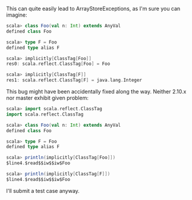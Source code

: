 This can quite easily lead to ArrayStoreExceptions, as I'm sure you can imagine:

```scala
scala> class Foo(val n: Int) extends AnyVal
defined class Foo

scala> type F = Foo
defined type alias F

scala> implicitly[ClassTag[Foo]]
res0: scala.reflect.ClassTag[Foo] = Foo

scala> implicitly[ClassTag[F]]
res1: scala.reflect.ClassTag[F] = java.lang.Integer
```
This bug might have been accidentally fixed along the way. Neither 2.10.x nor master exhibit given problem: 
```scala
scala> import scala.reflect.ClassTag
import scala.reflect.ClassTag

scala> class Foo(val n: Int) extends AnyVal
defined class Foo

scala> type F = Foo
defined type alias F

scala> println(implicitly[ClassTag[Foo]])
$line4.$read$$iw$$iw$Foo

scala> println(implicitly[ClassTag[F]])
$line4.$read$$iw$$iw$Foo
```
I'll submit a test case anyway. 
